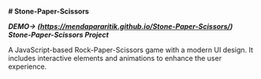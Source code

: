 **# Stone-Paper-Scissors**

**_DEMO-> (https://mendapararitik.github.io/Stone-Paper-Scissors/) Stone-Paper-Scissors Project_**

A JavaScript-based Rock-Paper-Scissors game with a modern UI design. It includes interactive elements and animations to enhance the user experience.
 
